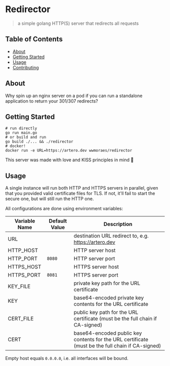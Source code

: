 # Redirector

> a simple golang HTTP(S) server that redirects all requests

## Table of Contents

- [About](#about)
- [Getting Started](#getting_started)
- [Usage](#usage)
- [Contributing](../CONTRIBUTING.md)

## About <a name = "about"></a>

Why spin up an nginx server on a pod if you can run a standalone application to
return your 301/307 redirects?

## Getting Started <a name = "getting_started"></a>

```shell
# run directly
go run main.go
# or build and run
go build ./... && ./redirector
# docker!
docker run -e URL=https://artero.dev wwmoraes/redirector
```

This server was made with love and KISS principles in mind 🖤

## Usage <a name = "usage"></a>

A single instance will run both HTTP and HTTPS servers in parallel, given that
you provided valid certificate files for TLS. If not, it'll fail to start the
secure one, but will still run the HTTP one.

All configurations are done using environment variables:

| Variable Name | Default Value | Description                                                                                      |
|---------------|---------------|--------------------------------------------------------------------------------------------------|
| URL           |               | destination URL redirect to, e.g. <https://artero.dev>                                           |
| HTTP_HOST     |               | HTTP server host                                                                                 |
| HTTP_PORT     | `8080`        | HTTP server port                                                                                 |
| HTTPS_HOST    |               | HTTPS server host                                                                                |
| HTTPS_PORT    | `8081`        | HTTPS server port                                                                                |
| KEY_FILE      |               | private key path for the URL certificate                                                         |
| KEY           |               | base64-encoded private key contents for the URL certificate                                      |
| CERT_FILE     |               | public key path for the URL certificate (must be the full chain if CA-signed)                    |
| CERT          |               | base64-encoded public key contents for the URL certificate (must be the full chain if CA-signed) |

Empty host equals `0.0.0.0`, i.e. all interfaces will be bound.

